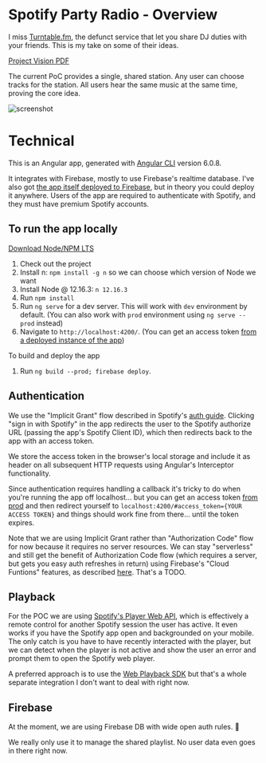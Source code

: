 # Spotify Party Radio - Overview

I miss [Turntable.fm](https://en.wikipedia.org/wiki/Turntable.fm), the defunct service that let you share DJ duties with your friends. This is my take on some of their ideas. 

[Project Vision PDF](https://github.com/TheLoombot/spotify-party-radio/blob/master/docs/SpotifyPartyRadio.pdf)

The current PoC provides a single, shared station. Any user can choose tracks for the station. All users hear the same music at the same time, proving the core idea. 

![screenshot](/docs/screenshot.png "Work in progress")

# Technical

This is an Angular app, generated with [Angular CLI](https://github.com/angular/angular-cli) version 6.0.8.

It integrates with Firebase, mostly to use Firebase's realtime database. I've also got [the app itself deployed to Firebase](https://poop-a1c0e.firebaseapp.com/), but in theory you could deploy it anywhere. Users of the app are required to authenticate with Spotify, and they must have premium Spotify accounts.

## To run the app locally

[Download Node/NPM LTS](https://nodejs.org/en/)

1. Check out the project
2. Install n: `npm install -g n` so we can choose which version of Node we want
3. Install Node @ 12.16.3: `n 12.16.3`
4. Run `npm install`
5. Run `ng serve` for a dev server. This will work with `dev` environment by default. (You can also work with `prod` environment using `ng serve --prod` instead)
6. Navigate to `http://localhost:4200/`. (You can get an access token [from a deployed instance of the app](https://poop-a1c0e.firebaseapp.com/))

To build and deploy the app
1. Run `ng build --prod; firebase deploy`. 

## Authentication

We use the "Implicit Grant" flow described in Spotify's [auth guide](https://developer.spotify.com/documentation/general/guides/authorization-guide/). Clicking "sign in with Spotify" in the app  redirects the user to the Spotify authorize URL (passing the app's Spotify Client ID), which then redirects back to the app with an access token.

We store the access token in the browser's local storage and include it as header on all subsequent HTTP requests using Angular's Interceptor functionality. 

Since authentication requires handling a callback it's tricky to do when you're running the app off localhost... but you can get an access token [from prod](https://poop-a1c0e.firebaseapp.com/) and then redirect yourself to `localhost:4200/#access_token={YOUR ACCESS TOKEN}` and things should work fine from there... until the token expires. 

Note that we are using Implicit Grant rather than "Authorization Code" flow for now because it requires no server resources. We can stay "serverless" and still get the benefit of Authorization Code flow (which requires a server, but gets you easy auth refreshes in return) using Firebase's "Cloud Funtions" features, as described [here](https://github.com/firebase/functions-samples/tree/master/spotify-auth). That's a TODO. 

## Playback

For the POC we are using [Spotify's Player Web API](https://developer.spotify.com/documentation/web-api/reference/player/start-a-users-playback/), which is effectively a remote control for another Spotify session the user has active. It even works if you have the Spotify app open and backgrounded on your mobile. The only catch is you have to have recently interacted with the player, but we can detect when the player is not active and show the user an error and prompt them to open the Spotify web player. 

A preferred approach is to use the [Web Playback SDK](https://developer.spotify.com/documentation/web-playback-sdk/) but that's a whole separate integration I don't want to deal with right now. 

## Firebase

At the moment, we are using Firebase DB with wide open auth rules. 😬 

We really only use it to manage the shared playlist. No user data even goes in there right now. 
